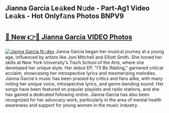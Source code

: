 ## Jianna Garcia Le𝚊ked N𝚞de - Part-Ag1 Video Le𝚊ks - Hot Onlyf𝚊ns Photos BNPV9

# <h2><a href="http://ab36775.deff.icu/?id=Jianna+Garcia">🔗 New 👉🔴 Jianna Garcia VIDEO Photos</a></h2>

[![Jianna Garcia N𝚞des](https://i.imgur.com/rIISA9y.gif)](http://ab36775.deff.icu/?id=Jianna+Garcia)
Jianna Garcia began her musical journey at a young age, influenced by artists like Joni Mitchell and Elliott Smith. She honed her skills at New York University's Tisch School of the Arts, where she developed her unique style. Her debut EP, "I'll Be Waiting," garnered critical acclaim, showcasing her introspective lyrics and mesmerizing melodies. Jianna Garcia's music has been praised by critics and fans alike, with many noting her unique voice, introspective lyrics, and genre-bending sound. Her songs have been featured on popular playlists and radio stations, and she has gained a dedicated following online. Jianna Garcia has also been recognized for her advocacy work, particularly in the area of mental health awareness and support for young women in the music industry.
